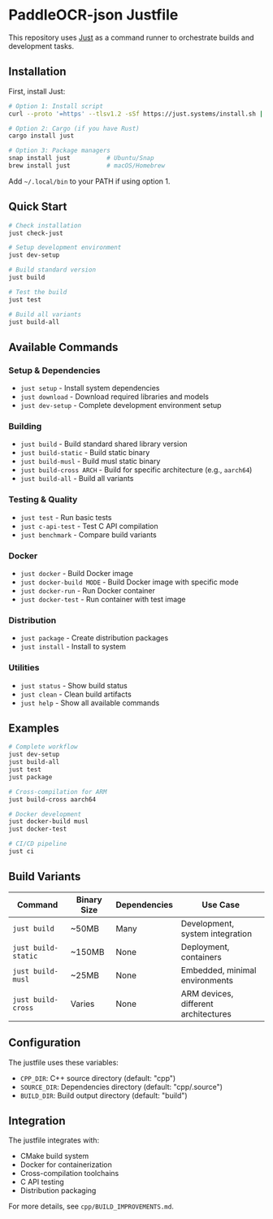 # PaddleOCR-json Justfile

This repository uses [Just](https://github.com/casey/just) as a command runner to orchestrate builds and development tasks.

## Installation

First, install Just:

```bash
# Option 1: Install script
curl --proto '=https' --tlsv1.2 -sSf https://just.systems/install.sh | bash -s -- --to ~/.local/bin

# Option 2: Cargo (if you have Rust)
cargo install just

# Option 3: Package managers
snap install just          # Ubuntu/Snap
brew install just          # macOS/Homebrew
```

Add `~/.local/bin` to your PATH if using option 1.

## Quick Start

```bash
# Check installation
just check-just

# Setup development environment
just dev-setup

# Build standard version
just build

# Test the build
just test

# Build all variants
just build-all
```

## Available Commands

### Setup & Dependencies

- `just setup` - Install system dependencies
- `just download` - Download required libraries and models
- `just dev-setup` - Complete development environment setup

### Building

- `just build` - Build standard shared library version
- `just build-static` - Build static binary
- `just build-musl` - Build musl static binary
- `just build-cross ARCH` - Build for specific architecture (e.g., `aarch64`)
- `just build-all` - Build all variants

### Testing & Quality

- `just test` - Run basic tests
- `just c-api-test` - Test C API compilation
- `just benchmark` - Compare build variants

### Docker

- `just docker` - Build Docker image
- `just docker-build MODE` - Build Docker image with specific mode
- `just docker-run` - Run Docker container
- `just docker-test` - Run container with test image

### Distribution

- `just package` - Create distribution packages
- `just install` - Install to system

### Utilities

- `just status` - Show build status
- `just clean` - Clean build artifacts
- `just help` - Show all available commands

## Examples

```bash
# Complete workflow
just dev-setup
just build-all
just test
just package

# Cross-compilation for ARM
just build-cross aarch64

# Docker development
just docker-build musl
just docker-test

# CI/CD pipeline
just ci
```

## Build Variants

| Command | Binary Size | Dependencies | Use Case |
|---------|-------------|--------------|----------|
| `just build` | ~50MB | Many | Development, system integration |
| `just build-static` | ~150MB | None | Deployment, containers |
| `just build-musl` | ~25MB | None | Embedded, minimal environments |
| `just build-cross` | Varies | None | ARM devices, different architectures |

## Configuration

The justfile uses these variables:

- `CPP_DIR`: C++ source directory (default: "cpp")
- `SOURCE_DIR`: Dependencies directory (default: "cpp/.source")
- `BUILD_DIR`: Build output directory (default: "build")

## Integration

The justfile integrates with:

- CMake build system
- Docker for containerization
- Cross-compilation toolchains
- C API testing
- Distribution packaging

For more details, see `cpp/BUILD_IMPROVEMENTS.md`.
